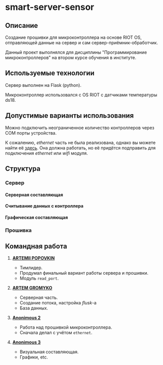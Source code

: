 # smart-server-sensor

## Описание

Создание прошивки для микроконтроллера на основе RIOT OS, отправляющей данные на сервер и сам сервер-приёмник-обработчик.

Данный проект выполнялся для дисциплины "Программирование микроконтроллеров" на втором курсе обучения в институте.

## Используемые технологии

Сервер выполнен на Flask (python).

Микроконтроллер использовался с OS RIOT с датчиками температуры ds18.

## Допустимые варианты использования

Можно подключить неограниченное количество контроллеров через COM порты устройства.

К сожалению, *ethernet* часть не была реализована, однако вы можете найти её [здесь](old_files/ethernet_test.c). Она должна работать, но её придётся подправить для подключения *ethernet* или *wifi* модуля.

## Структура

### Сервер

#### Серверная составляющая

#### Считывание данных с контроллера

#### Графическая составляющая

### Прошивка

## Командная работа

1. [**ARTEMII POPOVKIN**](https://github.com/Jrol123)
   - Тимлидер.
   - Продумал финальный вариант работы сервера и прошивки.
   - Модуль `read_port`.
2. [**ARTEM GROMYKO**](https://github.com/IAmSerepok)
   - Серверная часть.
   - Создание потока, настройка *flusk*-а
   - База данных.

3. [**Anonimous 2**](https://github.com/Tyferse)
   - Работа над прошивкой микроконтроллера.
   - Сначала делал с учётом `ethernet`.

4. [**Anonimous 3**](https://github.com/RezerdPrime)
    - Визуальная составляющая.
    - Графики, etc.
